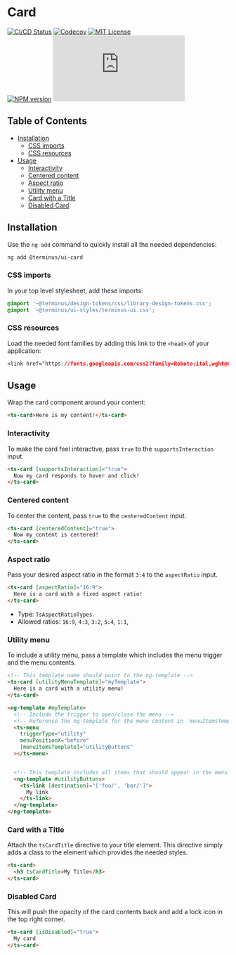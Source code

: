 <h1>Card</h1>

[![CI/CD Status][github-action-badge]][github-action-link] [![Codecov][codecov-badge]][codecov-project] [![MIT License][license-image]][license-url]  
[![NPM version][npm-version-image]][npm-package] [![Library size][file-size-badge]][raw-distribution-js]

<!-- START doctoc generated TOC please keep comment here to allow auto update -->
<!-- DON'T EDIT THIS SECTION, INSTEAD RE-RUN doctoc TO UPDATE -->
## Table of Contents

- [Installation](#installation)
  - [CSS imports](#css-imports)
  - [CSS resources](#css-resources)
- [Usage](#usage)
  - [Interactivity](#interactivity)
  - [Centered content](#centered-content)
  - [Aspect ratio](#aspect-ratio)
  - [Utility menu](#utility-menu)
  - [Card with a Title](#card-with-a-title)
  - [Disabled Card](#disabled-card)

<!-- END doctoc generated TOC please keep comment here to allow auto update -->

## Installation

Use the `ng add` command to quickly install all the needed dependencies:

```bash
ng add @terminus/ui-card
```
  
### CSS imports

In your top level stylesheet, add these imports:

```css
@import '~@terminus/design-tokens/css/library-design-tokens.css';
@import '~@terminus/ui-styles/terminus-ui.css';
```  

### CSS resources

Load the needed font families by adding this link to the `<head>` of your application:

```css
<link href="https://fonts.googleapis.com/css2?family=Roboto:ital,wght@0,400;0,500;0,700;1,400&display=swap" rel="stylesheet">
```

## Usage

Wrap the card component around your content:

```html
<ts-card>Here is my content!</ts-card>
```

### Interactivity

To make the card feel interactive, pass `true` to the `supportsInteraction` input.

```html
<ts-card [supportsInteraction]="true">
  Now my card responds to hover and click!
</ts-card>
```

### Centered content

To center the content, pass `true` to the `centeredContent` input.

```html
<ts-card [centeredContent]="true">
  Now my content is centered!
</ts-card>
```

### Aspect ratio

Pass your desired aspect ratio in the format `3:4` to the `aspectRatio` input.

```html
<ts-card [aspectRatio]="16:9">
  Here is a card with a fixed aspect ratio!
</ts-card>
```

- Type: `TsAspectRatioTypes`.
- Allowed ratios: `16:9`, `4:3`, `3:2`, `5:4`, `1:1`,

### Utility menu

To include a utility menu, pass a template which includes the menu trigger and the menu contents.

```html
<!-- This template name should point to the ng-template -->
<ts-card [utilityMenuTemplate]="myTemplate">
  Here is a card with a utility menu!
</ts-card>

<ng-template #myTemplate>
  <!-- Include the trigger to open/close the menu -->
  <!-- Reference the ng-template for the menu content in `menuItemsTemplate` -->
  <ts-menu
    triggerType="utility"
    menuPositionX="before"
    [menuItemsTemplate]="utilityButtons"
  ></ts-menu>


  <!-- This template includes all items that should appear in the menu -->
  <ng-template #utilityButtons>
    <ts-link [destination]="['foo/', 'bar/']">
      My link
    </ts-link>
  </ng-template>
</ng-template>
```

### Card with a Title

Attach the `tsCardTitle` directive to your title element. This directive simply adds a class to the
element which provides the needed styles.

```html
<ts-card>
  <h3 tsCardTitle>My Title</h3>
</ts-card>
```

### Disabled Card

This will push the opacity of the card contents back and add a lock icon in the top right corner.

```html
<ts-card [isDisabled]="true">
  My card
</ts-card>
```

<!-- Links -->
[license-url]:         https://github.com/GetTerminus/terminus-oss/blob/release/LICENSE
[license-image]:       http://img.shields.io/badge/license-MIT-blue.svg
[codecov-project]:     https://codecov.io/gh/GetTerminus/terminus-oss
[codecov-badge]:       https://codecov.io/gh/GetTerminus/terminus-oss/branch/release/graph/badge.svg
[npm-version-image]:   http://img.shields.io/npm/v/@terminus/ui-card.svg
[npm-package]:         https://www.npmjs.com/package/@terminus/ui-card
[github-action-badge]: https://github.com/GetTerminus/terminus-oss/workflows/Release%20CI/badge.svg
[github-action-link]:  https://github.com/GetTerminus/terminus-oss/actions?query=workflow%3A%22CI+Release%22
[file-size-badge]:     http://img.badgesize.io/https://unpkg.com/@terminus/ui-card/bundles/terminus-ui-card.umd.min.js?compression=gzip
[raw-distribution-js]: https://unpkg.com/@terminus/ui-card/bundles/terminus-ui-card.umd.js
